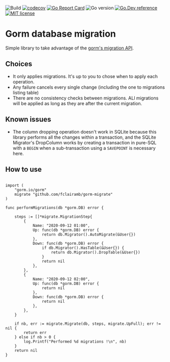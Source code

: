 ![Build](https://github.com/fclairamb/gorm-migrate/workflows/Build/badge.svg)
[![codecov](https://codecov.io/gh/fclairamb/gorm-migrate/branch/main/graph/badge.svg)](https://codecov.io/gh/fclairamb/gorm-migrate)
[![Go Report Card](https://goreportcard.com/badge/fclairamb/gorm-migrate)](https://goreportcard.com/report/fclairamb/gorm-migrate)
![Go version](https://img.shields.io/github/go-mod/go-version/fclairamb/gorm-migrate.svg)
[![Go.Dev reference](https://img.shields.io/badge/go.dev-reference-blue?logo=go&logoColor=white)](https://pkg.go.dev/github.com/fclairamb/gorm-migrate?tab=doc)
[![MIT license](https://img.shields.io/badge/license-MIT-brightgreen.svg)](https://opensource.org/licenses/MIT)


# Gorm database migration

Simple library to take advantage of the [gorm's migration API](https://gorm.io/docs/migration.html).

## Choices

* It only applies migrations. It's up to you to chose when to apply each operation.
* Any failure cancels every single change (including the one to migrations listing table)
* There are no consistency checks between migrations. ALl migrations will be applied as long as they are after
  the current migration.
  
## Known issues

* The column dropping operation doesn't work in SQLite because this library performs all the changes within a 
  transaction, and the SQLite Migrator's DropColumn works by creating a transaction in pure-SQL with a `BEGIN`
  when a sub-transaction using a `SAVEPOINT` is necessary here.

## How to use

```golang

import (
	"gorm.io/gorm"
	migrate "github.com/fclairamb/gorm-migrate"
)

func performMigrations(db *gorm.DB) error {
    
    steps := []*migrate.MigrationStep{
        {
            Name: "2020-09-12 01:00",
            Up: func(db *gorm.DB) error {
                return db.Migrator().AutoMigrate(&User{})
            },
            Down: func(db *gorm.DB) error {
                if db.Migrator().HasTable(&User{}) {
                    return db.Migrator().DropTable(&User{})
                }
                return nil
            },
        },
        {
            Name: "2020-09-12 02:00",
            Up: func(db *gorm.DB) error {
                return nil
            },
            Down: func(db *gorm.DB) error {
                return nil
            },
        },
    }
    
    if nb, err := migrate.Migrate(db, steps, migrate.UpFull); err != nil {
        return err
    } else if nb > 0 {
        log.Printf("Performed %d migrations !\n", nb)
    }
    return nil
}
```
